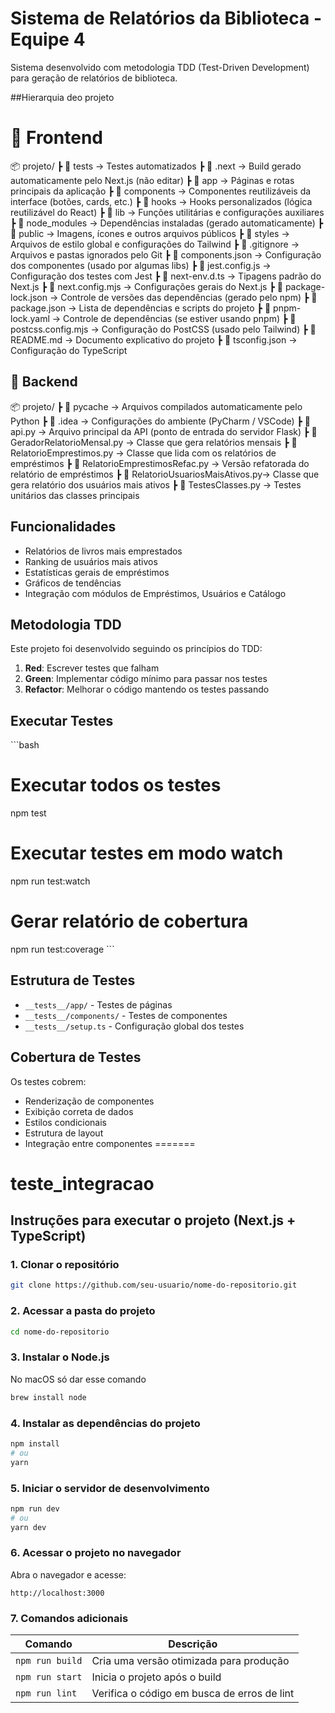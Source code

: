 
# Sistema de Relatórios da Biblioteca - Equipe 4

Sistema desenvolvido com metodologia TDD (Test-Driven Development) para geração de relatórios de biblioteca.

##Hierarquia deo projeto

# 🧩 Frontend 
📦 projeto/
┣ 📂 tests → Testes automatizados
┣ 📂 .next → Build gerado automaticamente pelo Next.js (não editar)
┣ 📂 app → Páginas e rotas principais da aplicação
┣ 📂 components → Componentes reutilizáveis da interface (botões, cards, etc.)
┣ 📂 hooks → Hooks personalizados (lógica reutilizável do React)
┣ 📂 lib → Funções utilitárias e configurações auxiliares
┣ 📂 node_modules → Dependências instaladas (gerado automaticamente)
┣ 📂 public → Imagens, ícones e outros arquivos públicos
┣ 📂 styles → Arquivos de estilo global e configurações do Tailwind
┣ 📜 .gitignore → Arquivos e pastas ignorados pelo Git
┣ 📜 components.json → Configuração dos componentes (usado por algumas libs)
┣ 📜 jest.config.js → Configuração dos testes com Jest
┣ 📜 next-env.d.ts → Tipagens padrão do Next.js
┣ 📜 next.config.mjs → Configurações gerais do Next.js
┣ 📜 package-lock.json → Controle de versões das dependências (gerado pelo npm)
┣ 📜 package.json → Lista de dependências e scripts do projeto
┣ 📜 pnpm-lock.yaml → Controle de dependências (se estiver usando pnpm)
┣ 📜 postcss.config.mjs → Configuração do PostCSS (usado pelo Tailwind)
┣ 📜 README.md → Documento explicativo do projeto
┣ 📜 tsconfig.json → Configuração do TypeScript


## 🐍 Backend
📦 projeto/
┣ 📂 pycache → Arquivos compilados automaticamente pelo Python
┣ 📂 .idea → Configurações do ambiente (PyCharm / VSCode)
┣ 📜 api.py → Arquivo principal da API (ponto de entrada do servidor Flask)
┣ 📜 GeradorRelatorioMensal.py → Classe que gera relatórios mensais
┣ 📜 RelatorioEmprestimos.py → Classe que lida com os relatórios de empréstimos
┣ 📜 RelatorioEmprestimosRefac.py → Versão refatorada do relatório de empréstimos
┣ 📜 RelatorioUsuariosMaisAtivos.py→ Classe que gera relatório dos usuários mais ativos
┣ 📜 TestesClasses.py → Testes unitários das classes principais


## Funcionalidades

- Relatórios de livros mais emprestados
- Ranking de usuários mais ativos
- Estatísticas gerais de empréstimos
- Gráficos de tendências
- Integração com módulos de Empréstimos, Usuários e Catálogo

## Metodologia TDD

Este projeto foi desenvolvido seguindo os princípios do TDD:

1. **Red**: Escrever testes que falham
2. **Green**: Implementar código mínimo para passar nos testes
3. **Refactor**: Melhorar o código mantendo os testes passando

## Executar Testes

\`\`\`bash
# Executar todos os testes
npm test

# Executar testes em modo watch
npm run test:watch

# Gerar relatório de cobertura
npm run test:coverage
\`\`\`

## Estrutura de Testes

- `__tests__/app/` - Testes de páginas
- `__tests__/components/` - Testes de componentes
- `__tests__/setup.ts` - Configuração global dos testes

## Cobertura de Testes

Os testes cobrem:
- Renderização de componentes
- Exibição correta de dados
- Estilos condicionais
- Estrutura de layout
- Integração entre componentes
=======



# teste_integracao

## Instruções para executar o projeto (Next.js + TypeScript)

### 1. Clonar o repositório

```bash
git clone https://github.com/seu-usuario/nome-do-repositorio.git
```

### 2. Acessar a pasta do projeto

```bash
cd nome-do-repositorio
```

### 3. Instalar o Node.js 

No macOS só dar esse comando

```bash
brew install node
```

### 4. Instalar as dependências do projeto

```bash
npm install
# ou
yarn
```

### 5. Iniciar o servidor de desenvolvimento

```bash
npm run dev
# ou
yarn dev
```

### 6. Acessar o projeto no navegador

Abra o navegador e acesse:

```
http://localhost:3000
```

### 7. Comandos adicionais

| Comando         | Descrição                                   |
| --------------- | ------------------------------------------- |
| `npm run build` | Cria uma versão otimizada para produção     |
| `npm run start` | Inicia o projeto após o build               |
| `npm run lint`  | Verifica o código em busca de erros de lint |

